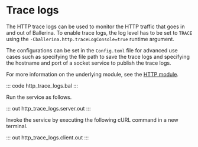 # Trace logs

The HTTP trace logs can be used to monitor the HTTP traffic that goes in and out of Ballerina. To enable trace logs, the log level has to be set to `TRACE` using the `-Cballerina.http.traceLogConsole=true` runtime argument.

The configurations can be set in the `Config.toml` file for advanced use cases such as specifying the file path to save the trace logs and specifying the hostname and port of a socket service to publish the trace logs.

For more information on the underlying module, see the [HTTP module](https://lib.ballerina.io/ballerina/http/latest/).

::: code http_trace_logs.bal :::

Run the service as follows.

::: out http_trace_logs.server.out :::

Invoke the service by executing the following cURL command in a new terminal.

::: out http_trace_logs.client.out :::
